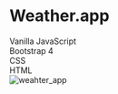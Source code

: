 # Weather.app
Vanilla JavaScript <br>
Bootstrap 4 <br>
CSS <br>
HTML <br>
![weahter_app](https://user-images.githubusercontent.com/77361838/121805063-5e2ed480-cc41-11eb-8d4f-67af7a35f092.jpg)
